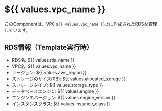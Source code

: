 # ${{ values.vpc_name }}

このComponentは、VPC `${{ values.vpc_name }}`上に作成されたRDSを管理しています。

## RDS情報（Template実行時）
* RDS名: ${{ values.rds_name }}
* VPC名: ${{ values.vpc_name }}
* リージョン: ${{ values.aws_region }}
* ストレージのサイズ(GB): ${{ values.allocated_storage }}
* ストレージタイプ: ${{ values.storage_type }}
* データベースエンジン: ${{ values.engine }}
* エンジンのバージョン: ${{ values.engine_version }}
* インスタンスクラス: ${{ values.instance_class }}

